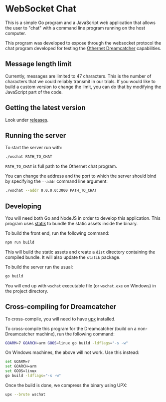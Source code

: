 # WebSocket Chat

This is a simple Go program and a JavaScript web application that allows the
user to "chat" with a command line program running on the host computer.

This program was developed to expose through the websocket protocol the chat
program developed for testing the [Othernet Dreamcatcher](https://othernet.is/products/dreamcatcher-3-0) 
capabilities.

## Message length limit

Currently, messages are limited to 47 characters. This is the number of
characters that we could reliably transmit in our trials. If you would like to
build a custom version to change the limit, you can do that by modifying the 
JavaScript part of the code.

## Getting the latest version

Look under [releases](https://github.com/foxbunny/wschat/releases).

## Running the server

To start the server run with:

```bash
./wschat PATH_TO_CHAT
```

`PATH_TO_CHAT` is full path to the Othernet chat program.

You can change the address and the port to which the server should bind by
specifying the `--addr` command line argument:

```bash
./wschat --addr 0.0.0.0:3000 PATH_TO_CHAT
```

## Developing

You will need both Go and NodeJS in order to develop this application. This 
program uses [statik](https://github.com/rakyll/statik) to bundle the static
assets inside the binary.

To build the front end, run the following command:

```bash
npm run build
```

This will build the static assets and create a `dist` directory containing
the compiled bundle. It will also update the `statik` package.

To build the server run the usual:

```bash
go build
```

You will end up with `wschat` executable file (or `wschat.exe` on Windows) in
the project directory.

## Cross-compiling for Dreamcatcher

To cross-compile, you will need to have [upx](https://upx.github.io) installed.

To cross-compile this program for the Dreamcatcher (build on a non-Dreamcatcher 
machine), run the following command:

```bash
GOARM=7 GOARCH=arm GOOS=linux go build -ldflags="-s -w"
```

On Windows machines, the above will not work. Use this instead:

```bash
set GOARM=7 
set GOARCH=arm 
set GOOS=linux 
go build -ldflags="-s -w"
```

Once the build is done, we compress the binary using UPX:

```bash
upx --brute wschat
```
